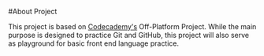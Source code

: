 #About Project

This project is based on [Codecademy's](https://www.codecademy.com/) Off-Platform Project. While the main purpose is designed to practice Git and GitHub, this project will also serve as playground for basic front end language practice.